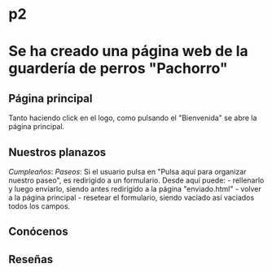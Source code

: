 # p2
# Se ha creado una página web de la guardería de perros "Pachorro"
## Página principal
Tanto haciendo click en el logo, como pulsando el "Bienvenida" se abre la página principal. 

## Nuestros planazos
*Cumpleaños*: 
*Paseos*: Si el usuario pulsa en "Pulsa aquí para organizar nuestro paseo", es redirigido a un formulario. Desde aquí puede: 
    - rellenarlo y luego enviarlo, siendo antes redirigido a la página "enviado.html"
    - volver a la página principal
    - resetear el formulario, siendo vaciado así vaciados todos los campos.
## Conócenos

## Reseñas


